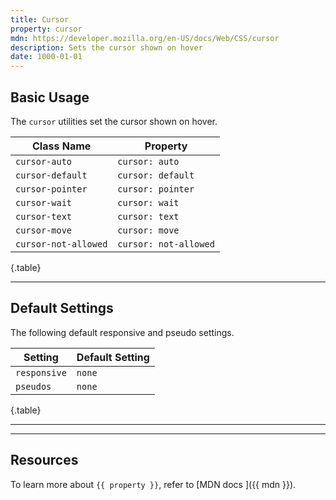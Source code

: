 ```yaml
---
title: Cursor
property: cursor
mdn: https://developer.mozilla.org/en-US/docs/Web/CSS/cursor
description: Sets the cursor shown on hover
date: 1000-01-01
---
```


## Basic Usage

The `cursor` utilities set the cursor shown on hover.

| Class Name           | Property              |
| -------------------- | --------------------- |
| `cursor-auto`        | `cursor: auto`        |
| `cursor-default`     | `cursor: default`     |
| `cursor-pointer`     | `cursor: pointer`     |
| `cursor-wait`        | `cursor: wait`        |
| `cursor-text`        | `cursor: text`        |
| `cursor-move`        | `cursor: move`        |
| `cursor-not-allowed` | `cursor: not-allowed` |

{.table}

---

## Default Settings

The following default responsive and pseudo settings.

| Setting      | Default Setting |
| ------------ | --------------- |
| `responsive` | `none`          |
| `pseudos`    | `none`          |

{.table}

---

---

## Resources

To learn more about `{{ property }}`, refer to [MDN docs <i class="far fa-external-link ml-6"></i>]({{ mdn }}).
